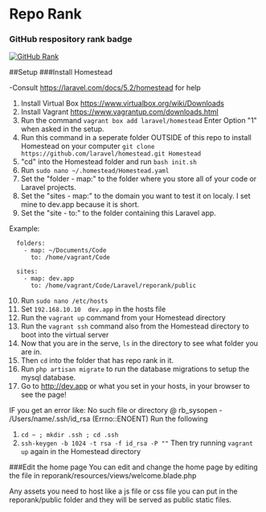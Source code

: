 # Repo Rank
### GitHub respository rank badge

[![GitHub Rank](http://reporank.com/yamartino/reporank)](http://reporank.com)

##Setup
###Install Homestead

-Consult https://laravel.com/docs/5.2/homestead for help

1. Install Virtual Box https://www.virtualbox.org/wiki/Downloads
2. Install Vagrant https://www.vagrantup.com/downloads.html
3. Run the command ```vagrant box add laravel/homestead``` Enter Option "1" when asked in the setup.
4. Run this command in a seperate folder OUTSIDE of this repo to install Homestead on your computer ```git clone https://github.com/laravel/homestead.git Homestead```
5. "cd" into the Homestead folder and run ```bash init.sh```
6. Run ```sudo nano ~/.homestead/Homestead.yaml```
7. Set the "folder - map:" to the folder where you store all of your code or Laravel projects.
8. Set the "sites - map:" to the domain you want to test it on localy. I set mine to dev.app because it is short.
9. Set the "site - to:" to the folder containing this Laravel app.

Example:
```
  folders:
    - map: ~/Documents/Code
      to: /home/vagrant/Code
```
```
  sites:
    - map: dev.app
      to: /home/vagrant/Code/Laravel/reporank/public
```

10. Run ```sudo nano /etc/hosts```
11. Set ```192.168.10.10  dev.app``` in the hosts file
12. Run the ```vagrant up``` command from your Homestead directory
13. Run the ```vagrant ssh``` command also from the Homestead directory to boot into the virtual server
14. Now that you are in the serve, ```ls``` in the directory to see what folder you are in.
15. Then ```cd``` into the folder that has repo rank in it.
16. Run ```php artisan migrate``` to run the database migrations to setup the mysql database.
17. Go to http://dev.app or what you set in your hosts, in your browser to see the page!

IF you get an error like: No such file or directory @ rb_sysopen - /Users/name/.ssh/id_rsa (Errno::ENOENT)
Run the following
1. ```cd ~ ; mkdir .ssh ; cd .ssh```
2. ```ssh-keygen -b 1024 -t rsa -f id_rsa -P ""```
Then try running ```vagrant up``` again in the Homestead directory

###Edit the home page
You can edit and change the home page by editing the file in reporank/resources/views/welcome.blade.php

Any assets you need to host like a js file or css file you can put in the reporank/public folder and they will be served as public static files.
